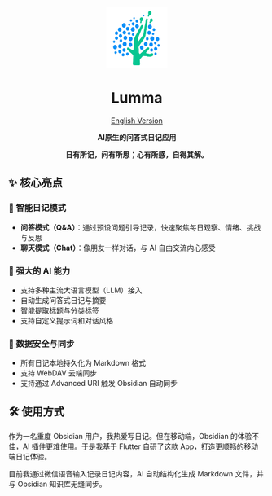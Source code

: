 <div align="center">
  <img src="assets/icon/icon.svg" width="120" height="120" alt="Lumma Logo">

  # Lumma

  [English Version](./README.md)

  **AI原生的问答式日记应用**
</div>

<div align="center">
  <strong>日有所记，问有所思；心有所感，自得其解。</strong>
</div>

## ✨ 核心亮点

### 📝 智能日记模式

- **问答模式（Q&A）**：通过预设问题引导记录，快速聚焦每日观察、情绪、挑战与反思
- **聊天模式（Chat）**：像朋友一样对话，与 AI 自由交流内心感受

### 🤖 强大的 AI 能力

- 支持多种主流大语言模型（LLM）接入
- 自动生成问答式日记与摘要
- 智能提取标题与分类标签
- 支持自定义提示词和对话风格


### 💾 数据安全与同步

- 所有日记本地持久化为 Markdown 格式
- 支持 WebDAV 云端同步
- 支持通过 Advanced URI 触发 Obsidian 自动同步

## 🛠 使用方式
作为一名重度 Obsidian 用户，我热爱写日记。但在移动端，Obsidian 的体验不佳，AI 插件更难使用。于是我基于 Flutter 自研了这款 App，打造更顺畅的移动端日记体验。

目前我通过微信语音输入记录日记内容，AI 自动结构化生成 Markdown 文件，并与 Obsidian 知识库无缝同步。
